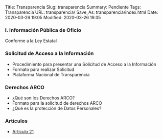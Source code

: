 Title: Transparencia
Slug: transparencia
Summary: Pendiente
Tags: Transparencia
URL: transparencia/
Save_As: transparencia/index.html
Date: 2020-03-26 19:05
Modified: 2020-03-26 19:05


### I. Información Pública de Oficio

Conforme a la Ley Estatal

###  Solicitud de Acceso a la Información

* Procedimiento para presentar una Solicitud de Acceso a la Información
* Formato para realizar Solicitud
* Plataforma Nacional de Transparencia


###  Derechos ARCO

* ¿Qué son los Derechos ARCO?
* Formato para la solicitud de derechos ARCO
* ¿Qué es la protección de Datos Personales?


### Artículos

* [Artículo 21](articulo-21/)

